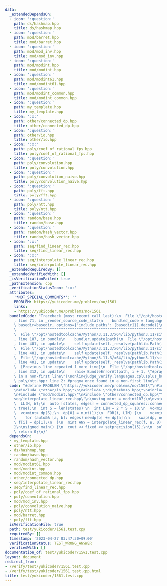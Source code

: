 ```yaml
---
data:
  _extendedDependsOn:
  - icon: ':question:'
    path: ds/hashmap.hpp
    title: ds/hashmap.hpp
  - icon: ':question:'
    path: mod/barret.hpp
    title: mod/barret.hpp
  - icon: ':question:'
    path: mod/mod_inv.hpp
    title: mod/mod_inv.hpp
  - icon: ':question:'
    path: mod/modint.hpp
    title: mod/modint.hpp
  - icon: ':question:'
    path: mod/modint61.hpp
    title: mod/modint61.hpp
  - icon: ':question:'
    path: mod/modint_common.hpp
    title: mod/modint_common.hpp
  - icon: ':question:'
    path: my_template.hpp
    title: my_template.hpp
  - icon: ':x:'
    path: other/connected_dp.hpp
    title: other/connected_dp.hpp
  - icon: ':question:'
    path: other/io.hpp
    title: other/io.hpp
  - icon: ':x:'
    path: poly/coef_of_rational_fps.hpp
    title: poly/coef_of_rational_fps.hpp
  - icon: ':question:'
    path: poly/convolution.hpp
    title: poly/convolution.hpp
  - icon: ':question:'
    path: poly/convolution_naive.hpp
    title: poly/convolution_naive.hpp
  - icon: ':question:'
    path: poly/fft.hpp
    title: poly/fft.hpp
  - icon: ':question:'
    path: poly/ntt.hpp
    title: poly/ntt.hpp
  - icon: ':question:'
    path: random/base.hpp
    title: random/base.hpp
  - icon: ':question:'
    path: random/hash_vector.hpp
    title: random/hash_vector.hpp
  - icon: ':x:'
    path: seq/find_linear_rec.hpp
    title: seq/find_linear_rec.hpp
  - icon: ':x:'
    path: seq/interpolate_linear_rec.hpp
    title: seq/interpolate_linear_rec.hpp
  _extendedRequiredBy: []
  _extendedVerifiedWith: []
  _isVerificationFailed: true
  _pathExtension: cpp
  _verificationStatusIcon: ':x:'
  attributes:
    '*NOT_SPECIAL_COMMENTS*': ''
    PROBLEM: https://yukicoder.me/problems/no/1561
    links:
    - https://yukicoder.me/problems/no/1561
  bundledCode: "Traceback (most recent call last):\n  File \"/opt/hostedtoolcache/Python/3.11.3/x64/lib/python3.11/site-packages/onlinejudge_verify/documentation/build.py\"\
    , line 71, in _render_source_code_stat\n    bundled_code = language.bundle(stat.path,\
    \ basedir=basedir, options={'include_paths': [basedir]}).decode()\n          \
    \         ^^^^^^^^^^^^^^^^^^^^^^^^^^^^^^^^^^^^^^^^^^^^^^^^^^^^^^^^^^^^^^^^^^^^^^^^^^^^^^^^^\n\
    \  File \"/opt/hostedtoolcache/Python/3.11.3/x64/lib/python3.11/site-packages/onlinejudge_verify/languages/cplusplus.py\"\
    , line 187, in bundle\n    bundler.update(path)\n  File \"/opt/hostedtoolcache/Python/3.11.3/x64/lib/python3.11/site-packages/onlinejudge_verify/languages/cplusplus_bundle.py\"\
    , line 401, in update\n    self.update(self._resolve(pathlib.Path(included), included_from=path))\n\
    \  File \"/opt/hostedtoolcache/Python/3.11.3/x64/lib/python3.11/site-packages/onlinejudge_verify/languages/cplusplus_bundle.py\"\
    , line 401, in update\n    self.update(self._resolve(pathlib.Path(included), included_from=path))\n\
    \  File \"/opt/hostedtoolcache/Python/3.11.3/x64/lib/python3.11/site-packages/onlinejudge_verify/languages/cplusplus_bundle.py\"\
    , line 401, in update\n    self.update(self._resolve(pathlib.Path(included), included_from=path))\n\
    \  [Previous line repeated 1 more time]\n  File \"/opt/hostedtoolcache/Python/3.11.3/x64/lib/python3.11/site-packages/onlinejudge_verify/languages/cplusplus_bundle.py\"\
    , line 312, in update\n    raise BundleErrorAt(path, i + 1, \"#pragma once found\
    \ in a non-first line\")\nonlinejudge_verify.languages.cplusplus_bundle.BundleErrorAt:\
    \ poly/ntt.hpp: line 2: #pragma once found in a non-first line\n"
  code: "#define PROBLEM \"https://yukicoder.me/problems/no/1561\"\n#include \"my_template.hpp\"\
    \n#include \"other/io.hpp\"\n\n#include \"ds/hashmap.hpp\"\n#include \"random/hash_vector.hpp\"\
    \n#include \"mod/modint.hpp\"\n#include \"other/connected_dp.hpp\"\n#include \"\
    seq/interpolate_linear_rec.hpp\"\n\nusing mint = modint107;\n\nvoid solve() {\n\
    \  LL(H, W);\n  auto [states, edges] = connected_dp_squares::connedted_dp_graph(H,\
    \ true);\n  int S = len(states);\n  int LIM = 2 * S + 10;\n  vc<mint> f(LIM);\n\
    \  vc<mint> dp(S);\n  dp[0] = mint(1);\n  FOR(i, LIM) {\n    vc<mint> newdp(S);\n\
    \    for (auto&& [a, b]: edges) newdp[b] += dp[a];\n    swap(dp, newdp);\n   \
    \ f[i] = dp[1];\n  }\n  mint ANS = interpolate_linear_rec(f, W, 0);\n  print(ANS);\n\
    }\n\nsigned main() {\n  cout << fixed << setprecision(15);\n\n  solve();\n\n \
    \ return 0;\n}"
  dependsOn:
  - my_template.hpp
  - other/io.hpp
  - ds/hashmap.hpp
  - random/base.hpp
  - random/hash_vector.hpp
  - mod/modint61.hpp
  - mod/modint.hpp
  - mod/modint_common.hpp
  - other/connected_dp.hpp
  - seq/interpolate_linear_rec.hpp
  - seq/find_linear_rec.hpp
  - poly/coef_of_rational_fps.hpp
  - poly/convolution.hpp
  - mod/mod_inv.hpp
  - poly/convolution_naive.hpp
  - poly/ntt.hpp
  - mod/barret.hpp
  - poly/fft.hpp
  isVerificationFile: true
  path: test/yukicoder/1561.test.cpp
  requiredBy: []
  timestamp: '2023-04-27 03:47:30+09:00'
  verificationStatus: TEST_WRONG_ANSWER
  verifiedWith: []
documentation_of: test/yukicoder/1561.test.cpp
layout: document
redirect_from:
- /verify/test/yukicoder/1561.test.cpp
- /verify/test/yukicoder/1561.test.cpp.html
title: test/yukicoder/1561.test.cpp
---
```

